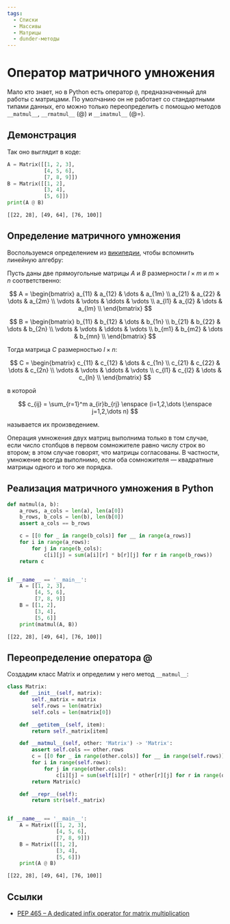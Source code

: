 ```yaml
---
tags:
  - Списки
  - Массивы
  - Матрицы
  - dunder-методы
---
```


# Оператор матричного умножения

Мало кто знает, но в Python есть оператор `@`, предназначенный для работы с матрицами. По умолчанию он не работает со стандартными типами данных, его можно только переопределить с помощью методов `__matmul__`, `__rmatmul__` (@) и `__imatmul__` (@=).


## Демонстрация

Так оно выглядит в коде:

```python
A = Matrix([[1, 2, 3],
            [4, 5, 6],
            [7, 8, 9]])
B = Matrix([[1, 2],
            [3, 4],
            [5, 6]])
print(A @ B)
```

```
[[22, 28], [49, 64], [76, 100]]
```


## Определение матричного умножения

Воспользуемся определением из [википедии](https://ru.wikipedia.org/wiki/%D0%A3%D0%BC%D0%BD%D0%BE%D0%B6%D0%B5%D0%BD%D0%B8%D0%B5_%D0%BC%D0%B0%D1%82%D1%80%D0%B8%D1%86), чтобы вспомнить линейную алгебру:

Пусть даны две прямоугольные матрицы $A$ и $B$ размерности $l \times m$ и $m \times n$ соответственно:

$$
A = 
\begin{bmatrix}
a_{11} & a_{12} & \dots & a_{1m} \\
a_{21} & a_{22} & \dots & a_{2m} \\
\vdots & \vdots & \ddots & \vdots \\
a_{l1} & a_{l2} & \dots & a_{lm} \\
\end{bmatrix}
$$

$$
B = 
\begin{bmatrix}
b_{11} & b_{12} & \dots & b_{1n} \\
b_{21} & b_{22} & \dots & b_{2n} \\
\vdots & \vdots & \ddots & \vdots \\
b_{m1} & b_{m2} & \dots & b_{mn} \\
\end{bmatrix}
$$

Тогда матрица $C$ размерностью $l \times n$:

$$
C = 
\begin{bmatrix}
c_{11} & c_{12} & \dots & c_{1n} \\
c_{21} & c_{22} & \dots & c_{2n} \\
\vdots & \vdots & \ddots & \vdots \\
c_{l1} & c_{l2} & \dots & c_{ln} \\
\end{bmatrix}
$$

в которой

$$
c_{ij} = \sum_{r=1}^m a_{ir}b_{rj} \enspace (i=1,2,\dots l;\enspace j=1,2,\dots n)
$$

называется их произведением.

Операция умножения двух матриц выполнима только в том случае, если число столбцов в первом сомножителе равно числу строк во втором; в этом случае говорят, что матрицы согласованы. В частности, умножение всегда выполнимо, если оба сомножителя — квадратные матрицы одного и того же порядка.


## Реализация матричного умножения в Python

```python
def matmul(a, b):
    a_rows, a_cols = len(a), len(a[0])
    b_rows, b_cols = len(b), len(b[0])
    assert a_cols == b_rows

    c = [[0 for _ in range(b_cols)] for __ in range(a_rows)]
    for i in range(a_rows):
        for j in range(b_cols):
            c[i][j] = sum(a[i][r] * b[r][j] for r in range(b_rows))
    return c


if __name__ == '__main__':
    A = [[1, 2, 3],
         [4, 5, 6],
         [7, 8, 9]]
    B = [[1, 2],
         [3, 4],
         [5, 6]]
    print(matmul(A, B))
```

```
[[22, 28], [49, 64], [76, 100]]
```

## Переопределение оператора @

Создадим класс Matrix и определим у него метод `__matmul__`:

```python
class Matrix:
    def __init__(self, matrix):
        self._matrix = matrix
        self.rows = len(matrix)
        self.cols = len(matrix[0])

    def __getitem__(self, item):
        return self._matrix[item]

    def __matmul__(self, other: 'Matrix') -> 'Matrix':
        assert self.cols == other.rows
        c = [[0 for _ in range(other.cols)] for __ in range(self.rows)]
        for i in range(self.rows):
            for j in range(other.cols):
                c[i][j] = sum(self[i][r] * other[r][j] for r in range(other.rows))
        return Matrix(c)

    def __repr__(self):
        return str(self._matrix)


if __name__ == '__main__':
    A = Matrix([[1, 2, 3],
                [4, 5, 6],
                [7, 8, 9]])
    B = Matrix([[1, 2],
                [3, 4],
                [5, 6]])
    print(A @ B)
```

```
[[22, 28], [49, 64], [76, 100]]
```

## Ссылки
- [PEP 465 – A dedicated infix operator for matrix multiplication](https://peps.python.org/pep-0465/)
